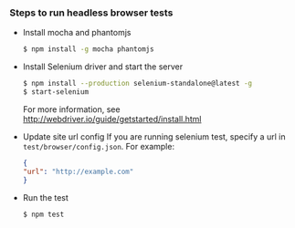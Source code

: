 ### Steps to run headless browser tests

- Install mocha and phantomjs

    ```sh
    $ npm install -g mocha phantomjs
    ```
- Install Selenium driver and start the server

    ```sh
    $ npm install --production selenium-standalone@latest -g
    $ start-selenium
    ```
    For more information, see http://webdriver.io/guide/getstarted/install.html
- Update site url config
    If you are running selenium test, specify a url in `test/browser/config.json`. For example:

    ```json
    {
	"url": "http://example.com"
    }
    ```
- Run the test

    ```sh
    $ npm test
    ```
